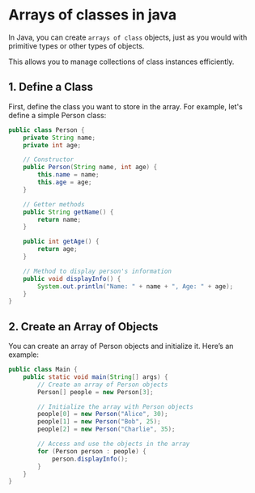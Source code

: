# Arrays of classes in java

In Java, you can create `arrays of class` objects, just as you would with primitive types or other types of objects.

This allows you to manage collections of class instances efficiently.

## 1. Define a Class

First, define the class you want to store in the array. For example, let's define a simple Person class:

```java
public class Person {
    private String name;
    private int age;

    // Constructor
    public Person(String name, int age) {
        this.name = name;
        this.age = age;
    }

    // Getter methods
    public String getName() {
        return name;
    }

    public int getAge() {
        return age;
    }

    // Method to display person's information
    public void displayInfo() {
        System.out.println("Name: " + name + ", Age: " + age);
    }
}
```

## 2. Create an Array of Objects

You can create an array of Person objects and initialize it. Here’s an example:

```java
public class Main {
    public static void main(String[] args) {
        // Create an array of Person objects
        Person[] people = new Person[3];

        // Initialize the array with Person objects
        people[0] = new Person("Alice", 30);
        people[1] = new Person("Bob", 25);
        people[2] = new Person("Charlie", 35);

        // Access and use the objects in the array
        for (Person person : people) {
            person.displayInfo();
        }
    }
}
```

